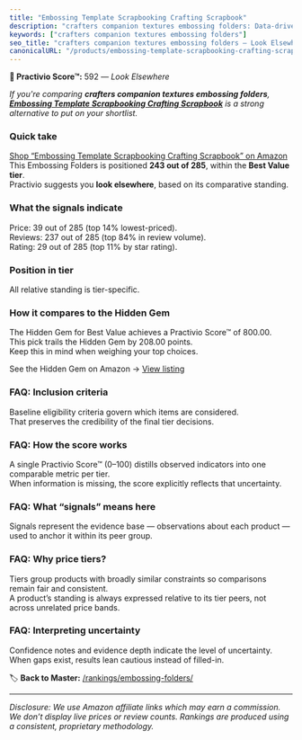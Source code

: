 ```yaml
---
title: "Embossing Template Scrapbooking Crafting Scrapbook"
description: "crafters companion textures embossing folders: Data-driven ranking using the Practivio Score™. Positioned by quality, value, demand, findability, momentum."
keywords: ["crafters companion textures embossing folders"]
seo_title: "crafters companion textures embossing folders — Look Elsewhere (2025)"
canonicalURL: "/products/embossing-template-scrapbooking-crafting-scrapbook-B0DZXM2RFY/"
---
```


**🚫 Practivio Score™:** 592 — _Look Elsewhere_


*If you're comparing **crafters companion textures embossing folders**, **[Embossing Template Scrapbooking Crafting Scrapbook](https://www.amazon.com/dp/B0DZXM2RFY?tag=practivio-20)** is a strong alternative to put on your shortlist.*
### Quick take
[Shop “Embossing Template Scrapbooking Crafting Scrapbook” on Amazon](https://www.amazon.com/dp/B0DZXM2RFY?tag=practivio-20)
This Embossing Folders is positioned **243 out of 285**, within the **Best Value tier**.  
Practivio suggests you **look elsewhere**, based on its comparative standing.

### What the signals indicate
Price: 39 out of 285 (top 14% lowest-priced).  
Reviews: 237 out of 285 (top 84% in review volume).  
Rating: 29 out of 285 (top 11% by star rating).  

### Position in tier
All relative standing is tier-specific.

### How it compares to the Hidden Gem
The Hidden Gem for Best Value achieves a Practivio Score™ of 800.00.  
This pick trails the Hidden Gem by 208.00 points.  
Keep this in mind when weighing your top choices.  

See the Hidden Gem on Amazon → [View listing](https://www.amazon.com/dp/B09QKGPC84?tag=practivio-20)

### FAQ: Inclusion criteria
Baseline eligibility criteria govern which items are considered.  
That preserves the credibility of the final tier decisions.

### FAQ: How the score works
A single Practivio Score™ (0–100) distills observed indicators into one comparable metric per tier.  
When information is missing, the score explicitly reflects that uncertainty.

### FAQ: What “signals” means here
Signals represent the evidence base — observations about each product — used to anchor it within its peer group.

### FAQ: Why price tiers?
Tiers group products with broadly similar constraints so comparisons remain fair and consistent.  
A product’s standing is always expressed relative to its tier peers, not across unrelated price bands.

### FAQ: Interpreting uncertainty
Confidence notes and evidence depth indicate the level of uncertainty.  
When gaps exist, results lean cautious instead of filled-in.


🏷️ **Back to Master:** [/rankings/embossing-folders/](/rankings/embossing-folders/)

---
_Disclosure: We use Amazon affiliate links which may earn a commission. We don’t display live prices or review counts. Rankings are produced using a consistent, proprietary methodology._
